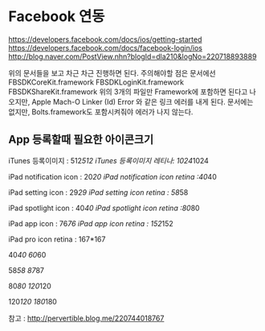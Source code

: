 # Facebook 연동

https://developers.facebook.com/docs/ios/getting-started
https://developers.facebook.com/docs/facebook-login/ios
http://blog.naver.com/PostView.nhn?blogId=dla210&logNo=220718893889

위의 문서들을 보고 차근 차근 진행하면 된다.
주의해야할 점은 문서에선 
FBSDKCoreKit.framework
FBSDKLoginKit.framework
FBSDKShareKit.framework
위의 3개의 파일만 Framework에 포함하면 된다고 나오지만,
Apple Mach-O Linker (Id) Error 와 같은 링크 에러를 내게 된다.
문서에는 없지만, Bolts.framework도 포함시켜줘야 에러가 나지 않는다.

## App 등록할때 필요한 아이콘크기

iTunes 등록이미지 : 512*512 
iTunes 등록이미지 레티나: 1024*1024
 
iPad notification icon : 20*20
iPad notification icon retina : ​40*40
 
iPad setting icon : ​29*29
iPad setting icon retina : ​58*58
 
iPad spotlight icon : ​40*40
iPad spotlight icon retina : ​80*80
 
iPad app icon : ​76*76
iPad app icon retina : ​152*152
 
iPad pro icon retina : ​167*167


40*40
60*60
 
58*58 
87*87
 
80*80 
120*120

120*120
180*180 

참고 : http://pervertible.blog.me/220744018767

